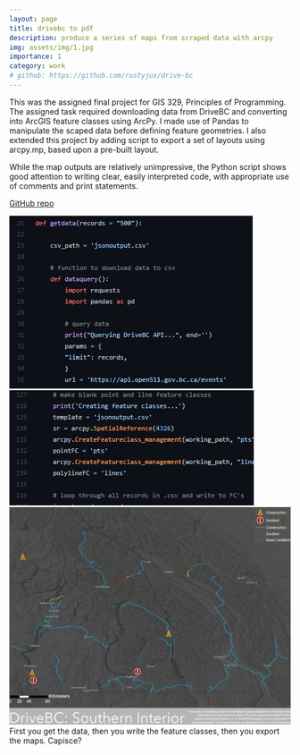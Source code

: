 ```yaml
---
layout: page
title: drivebc to pdf
description: produce a series of maps from scraped data with arcpy
img: assets/img/1.jpg
importance: 1
category: work
# github: https://github.com/rustyjux/drive-bc
---
```


This was the assigned final project for GIS 329, Principles of Programming. The assigned task required downloading data from DriveBC and converting into ArcGIS feature classes using ArcPy. I made use of Pandas to manipulate the scaped data before defining feature geometries. I also extended this project by adding script to export a set of layouts using arcpy.mp, based upon a pre-built layout.

While the map outputs are relatively unimpressive, the Python script shows good attention to writing clear, easily interpreted code, with appropriate use of comments and print statements. 

[GitHub repo](https://github.com/rustyjux/drive-bc) 

<div class="row">
    <div class="col-sm mt-3 mt-md-0">
        <img src="/assets/img/drivebc_request.jpg" title="Get data from DriveBC" class="img-fluid rounded z-depth-1" data-zoomable/>
    </div>
    <div class="col-sm mt-3 mt-md-0">
        <img src="/assets/img/drivebc_arcpy.jpg" title="Write feature classes" class="img-fluid rounded z-depth-1" data-zoomable/>
    </div>
    <div class="col-sm mt-3 mt-md-0">
        <img src="/assets/img/drivebc_out.jpg" title="Output example" class="img-fluid rounded z-depth-1" data-zoomable/>
    </div>
</div>
<div class="caption">
    First you get the data, then you write the feature classes, then you export the maps. Capisce?
</div>